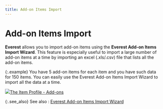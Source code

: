 ```yaml
---
title: Add-on Items Import
---
```


# Add-on Items Import


**Everest** allows you  to import add-on items using the **Everest 
 Add-on Items Import Wizard**. This feature is especially useful to  import a large number of add-on items at a time by importing an excel  (.xls/.csv) file that lists all the add-on items.


{:.example}
You have 5 add-on items for each item and  you have such data for 150 items. You can easily use the Everest Add-on  Items Import Wizard to import all the data at a time.


![]({{site.utl_baseurl}}/img/lens.gif)[The  Item Profile - Add-ons]({{site.mi_chm}}/create-regular-items-kits-and-assemblies/creating-an-item/item_profile_add_ons.html)


{:.see_also}
See also
: [Everest  Add-on Items Import Wizard]({{site.utl_baseurl}}/db-utils/add-on-items-import/everest_add-on_items_import_wizard_ut.html)
